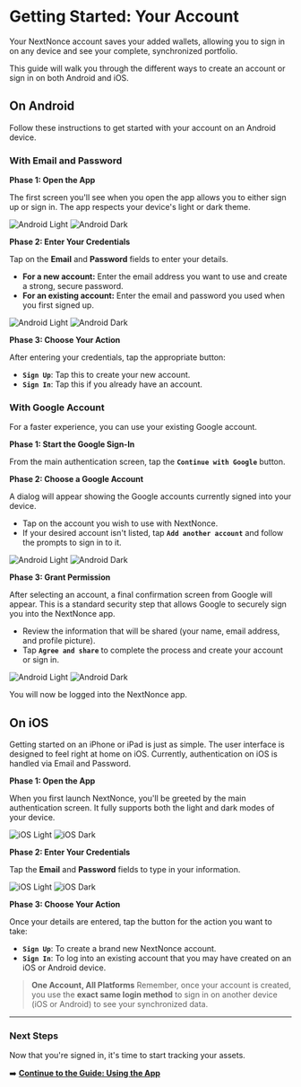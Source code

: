 # Getting Started: Your Account

Your NextNonce account saves your added wallets, allowing you to sign in on any device and see your complete, synchronized portfolio.

This guide will walk you through the different ways to create an account or sign in on both Android and iOS.

## On Android

Follow these instructions to get started with your account on an Android device.

### With Email and Password

**Phase 1: Open the App**

The first screen you'll see when you open the app allows you to either sign up or sign in. The app respects your device's light or dark theme.


<div class="screenshots-row">
  <img src="/images/ui/auth/android_auth_init_light.jpg" alt="Android Light">
  <img src="/images/ui/auth/android_auth_init_dark.jpg"  alt="Android Dark">
</div>

**Phase 2: Enter Your Credentials**

Tap on the **Email** and **Password** fields to enter your details.

* **For a new account:** Enter the email address you want to use and create a strong, secure password.
* **For an existing account:** Enter the email and password you used when you first signed up.

<div class="screenshots-row">
  <img src="/images/ui/auth/android_auth_email_light.jpg" alt="Android Light">
  <img src="/images/ui/auth/android_auth_email_dark.jpg"  alt="Android Dark">
</div>

**Phase 3: Choose Your Action**

After entering your credentials, tap the appropriate button:

* **`Sign Up`**: Tap this to create your new account.
* **`Sign In`**: Tap this if you already have an account.

### With Google Account

For a faster experience, you can use your existing Google account.

**Phase 1: Start the Google Sign-In**

From the main authentication screen, tap the **`Continue with Google`** button.

**Phase 2: Choose a Google Account**

A dialog will appear showing the Google accounts currently signed into your device.

* Tap on the account you wish to use with NextNonce.
* If your desired account isn't listed, tap **`Add another account`** and follow the prompts to sign in to it.

<div class="screenshots-row">
  <img src="/images/ui/auth/android_auth_google_light.png" alt="Android Light">
  <img src="/images/ui/auth/android_auth_google_dark.png"  alt="Android Dark">
</div>


**Phase 3: Grant Permission**

After selecting an account, a final confirmation screen from Google will appear. This is a standard security step that allows Google to securely sign you into the NextNonce app.

* Review the information that will be shared (your name, email address, and profile picture).
* Tap **`Agree and share`** to complete the process and create your account or sign in.

<div class="screenshots-row">
  <img src="/images/ui/auth/android_auth_allow_light.jpg" alt="Android Light">
  <img src="/images/ui/auth/android_auth_allow_dark.jpg"  alt="Android Dark">
</div>


You will now be logged into the NextNonce app.

## On iOS

Getting started on an iPhone or iPad is just as simple. The user interface is designed to feel right at home on iOS. Currently, authentication on iOS is handled via Email and Password.

**Phase 1: Open the App**

When you first launch NextNonce, you'll be greeted by the main authentication screen. It fully supports both the light and dark modes of your device.


<div class="screenshots-row">
  <img src="/images/ui/auth/ios_auth_init_light.png" alt="iOS Light">
  <img src="/images/ui/auth/ios_auth_init_dark.png"  alt="iOS Dark">
</div>

**Phase 2: Enter Your Credentials**

Tap the **Email** and **Password** fields to type in your information.


<div class="screenshots-row">
  <img src="/images/ui/auth/ios_auth_email_light.png" alt="iOS Light">
  <img src="/images/ui/auth/ios_auth_email_dark.png"  alt="iOS Dark">
</div>


**Phase 3: Choose Your Action**

Once your details are entered, tap the button for the action you want to take:

* **`Sign Up`**: To create a brand new NextNonce account.
* **`Sign In`**: To log into an existing account that you may have created on an iOS or Android device.

> **One Account, All Platforms**
> Remember, once your account is created, you use the **exact same login method** to sign in on another device (iOS or Android) to see your synchronized data.

---

### Next Steps

Now that you're signed in, it's time to start tracking your assets.

➡️ **[Continue to the Guide: Using the App](using-the-app.md)**